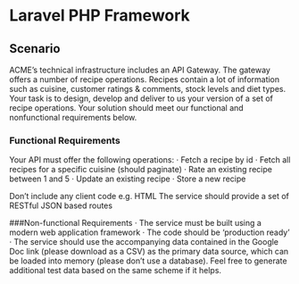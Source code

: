 # Laravel PHP Framework

## Scenario

ACME’s technical infrastructure includes an API Gateway.  The gateway offers a number of recipe operations.  Recipes contain a lot of information such as cuisine, customer ratings & comments, stock levels and diet types.
Your task is to design, develop and deliver to us your version of a set of recipe operations.  Your solution should meet our functional and nonfunctional requirements below.
### Functional Requirements

Your API must offer the following operations:
·         Fetch a recipe by id
·         Fetch all recipes for a specific cuisine (should paginate)
·         Rate an existing recipe between 1 and 5
·         Update an existing recipe
·         Store a new recipe

Don’t include any client code e.g. HTML
The service should provide a set of RESTful JSON based routes

###Non-functional Requirements
·         The service must be built using a modern web application framework
·         The code should be ‘production ready’
·         The service should use the accompanying data contained in the Google Doc link (please download as a CSV) as the primary data source, which can be loaded into memory (please don’t use a database).  Feel free to generate additional test data based on the same scheme if it helps.
